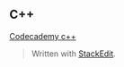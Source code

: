## C++
[Codecademy c++](https://www.codecademy.com/learn/learn-c-plus-plus)

> Written with [StackEdit](https://stackedit.io/).
<!--stackedit_data:
eyJoaXN0b3J5IjpbLTE4MDEyMjQyNDZdfQ==
-->